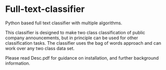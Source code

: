 # Full-text-classifier
Python based full text classifier with multiple algorithms. 

This classifier is designed to make two class classification of public company announcements, but in principle can be used for other classification tasks. The classifier uses the bag of words approach and can work over any two class data set. 

Please read Desc.pdf for guidance on installation, and further background information. 
